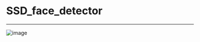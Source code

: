 # SSD_face_detector
---

![image](https://github.com/ElegantGod/SSD_face_detector/blob/master/result_11.jpg)
